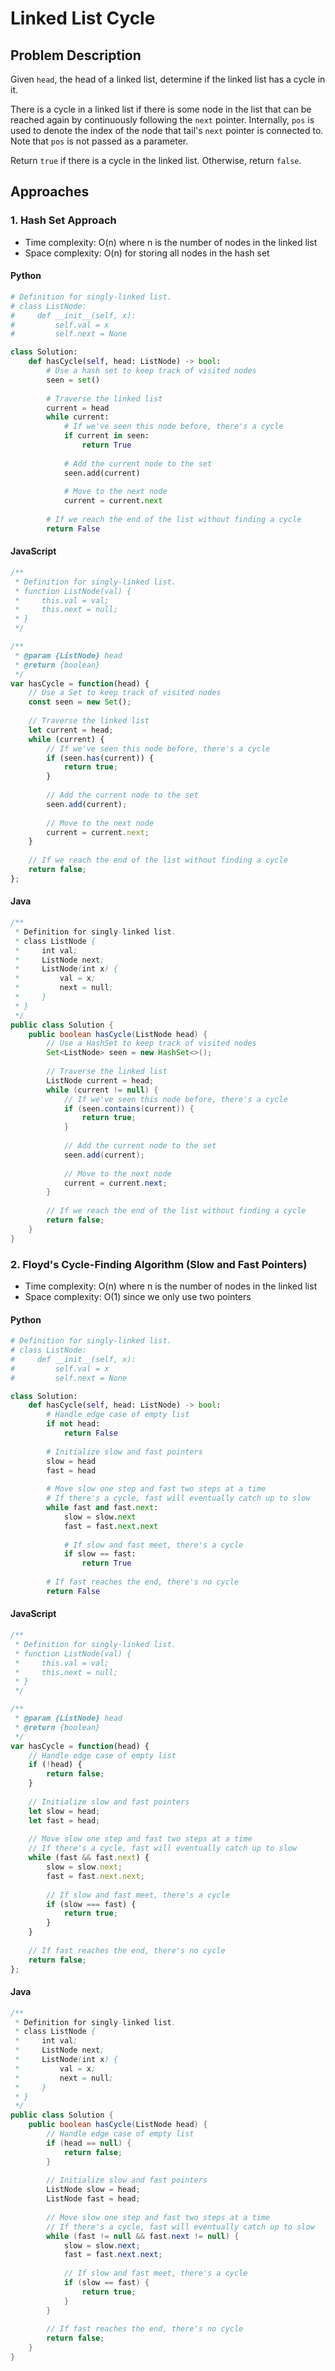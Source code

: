 # Linked List Cycle

## Problem Description
Given `head`, the head of a linked list, determine if the linked list has a cycle in it.

There is a cycle in a linked list if there is some node in the list that can be reached again by continuously following the `next` pointer. Internally, `pos` is used to denote the index of the node that tail's `next` pointer is connected to. Note that `pos` is not passed as a parameter.

Return `true` if there is a cycle in the linked list. Otherwise, return `false`.

## Approaches

### 1. Hash Set Approach
* Time complexity: O(n) where n is the number of nodes in the linked list
* Space complexity: O(n) for storing all nodes in the hash set

#### Python
```python
# Definition for singly-linked list.
# class ListNode:
#     def __init__(self, x):
#         self.val = x
#         self.next = None

class Solution:
    def hasCycle(self, head: ListNode) -> bool:
        # Use a hash set to keep track of visited nodes
        seen = set()
        
        # Traverse the linked list
        current = head
        while current:
            # If we've seen this node before, there's a cycle
            if current in seen:
                return True
                
            # Add the current node to the set
            seen.add(current)
            
            # Move to the next node
            current = current.next
            
        # If we reach the end of the list without finding a cycle
        return False
```

#### JavaScript
```javascript
/**
 * Definition for singly-linked list.
 * function ListNode(val) {
 *     this.val = val;
 *     this.next = null;
 * }
 */

/**
 * @param {ListNode} head
 * @return {boolean}
 */
var hasCycle = function(head) {
    // Use a Set to keep track of visited nodes
    const seen = new Set();
    
    // Traverse the linked list
    let current = head;
    while (current) {
        // If we've seen this node before, there's a cycle
        if (seen.has(current)) {
            return true;
        }
        
        // Add the current node to the set
        seen.add(current);
        
        // Move to the next node
        current = current.next;
    }
    
    // If we reach the end of the list without finding a cycle
    return false;
};
```

#### Java
```java
/**
 * Definition for singly-linked list.
 * class ListNode {
 *     int val;
 *     ListNode next;
 *     ListNode(int x) {
 *         val = x;
 *         next = null;
 *     }
 * }
 */
public class Solution {
    public boolean hasCycle(ListNode head) {
        // Use a HashSet to keep track of visited nodes
        Set<ListNode> seen = new HashSet<>();
        
        // Traverse the linked list
        ListNode current = head;
        while (current != null) {
            // If we've seen this node before, there's a cycle
            if (seen.contains(current)) {
                return true;
            }
            
            // Add the current node to the set
            seen.add(current);
            
            // Move to the next node
            current = current.next;
        }
        
        // If we reach the end of the list without finding a cycle
        return false;
    }
}
```

### 2. Floyd's Cycle-Finding Algorithm (Slow and Fast Pointers)
* Time complexity: O(n) where n is the number of nodes in the linked list
* Space complexity: O(1) since we only use two pointers

#### Python
```python
# Definition for singly-linked list.
# class ListNode:
#     def __init__(self, x):
#         self.val = x
#         self.next = None

class Solution:
    def hasCycle(self, head: ListNode) -> bool:
        # Handle edge case of empty list
        if not head:
            return False
        
        # Initialize slow and fast pointers
        slow = head
        fast = head
        
        # Move slow one step and fast two steps at a time
        # If there's a cycle, fast will eventually catch up to slow
        while fast and fast.next:
            slow = slow.next
            fast = fast.next.next
            
            # If slow and fast meet, there's a cycle
            if slow == fast:
                return True
                
        # If fast reaches the end, there's no cycle
        return False
```

#### JavaScript
```javascript
/**
 * Definition for singly-linked list.
 * function ListNode(val) {
 *     this.val = val;
 *     this.next = null;
 * }
 */

/**
 * @param {ListNode} head
 * @return {boolean}
 */
var hasCycle = function(head) {
    // Handle edge case of empty list
    if (!head) {
        return false;
    }
    
    // Initialize slow and fast pointers
    let slow = head;
    let fast = head;
    
    // Move slow one step and fast two steps at a time
    // If there's a cycle, fast will eventually catch up to slow
    while (fast && fast.next) {
        slow = slow.next;
        fast = fast.next.next;
        
        // If slow and fast meet, there's a cycle
        if (slow === fast) {
            return true;
        }
    }
    
    // If fast reaches the end, there's no cycle
    return false;
};
```

#### Java
```java
/**
 * Definition for singly-linked list.
 * class ListNode {
 *     int val;
 *     ListNode next;
 *     ListNode(int x) {
 *         val = x;
 *         next = null;
 *     }
 * }
 */
public class Solution {
    public boolean hasCycle(ListNode head) {
        // Handle edge case of empty list
        if (head == null) {
            return false;
        }
        
        // Initialize slow and fast pointers
        ListNode slow = head;
        ListNode fast = head;
        
        // Move slow one step and fast two steps at a time
        // If there's a cycle, fast will eventually catch up to slow
        while (fast != null && fast.next != null) {
            slow = slow.next;
            fast = fast.next.next;
            
            // If slow and fast meet, there's a cycle
            if (slow == fast) {
                return true;
            }
        }
        
        // If fast reaches the end, there's no cycle
        return false;
    }
}
```